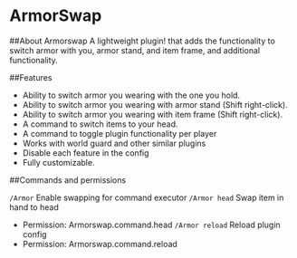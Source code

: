 # ArmorSwap

##About Armorswap
A  lightweight plugin! that adds the functionality to switch armor with you, armor stand, and item frame, and additional functionality.

##Features
- Ability to switch armor you wearing with the one you hold.
- Ability to switch armor you wearing with armor stand (Shift right-click).
- Ability to switch armor you wearing with item frame (Shift right-click).
- A command to switch items to your head.
- A command to toggle  plugin functionality per player
- Works with world guard and other similar plugins
- Disable each feature in the config
- Fully customizable.

##Commands and permissions

`/Armor` Enable swapping for command executor
`/Armor head` Swap item in hand to head
- Permission: Armorswap.command.head
`/Armor reload` Reload plugin config
- Permission: Armorswap.command.reload
